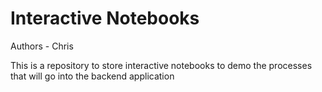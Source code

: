 # Interactive Notebooks
Authors - 
Chris

This is a repository to store interactive notebooks to demo the processes that will go into the backend application
